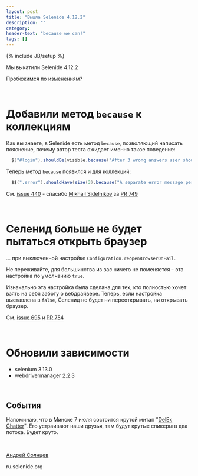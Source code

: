 ```yaml
---
layout: post
title: "Вышла Selenide 4.12.2"
description: ""
category:
header-text: "because we can!"
tags: []
---
```

{% include JB/setup %}

Мы выкатили Selenide 4.12.2

Пробежимся по изменениям?

<br>

# Добавили метод `because` к коллекциям 

Как вы знаете, в Selenide есть метод `because`, позволяющий написать пояснение, почему автор теста ожидает именно такое поведение:

```java
  $("#login").shouldBe(visible.because("After 3 wrong answers user should be logged out"));
```

Теперь метод `because` появился и для коллекций:

```java
  $$(".error").shouldHave(size(3).because("A separate error message per wrong answer"));
```

См. [issue 440](https://github.com/codeborne/selenide/issues/440) - спасибо [Mikhail Sidelnikov](https://github.com/sidelnikovmike) за [PR 749](https://github.com/codeborne/selenide/pull/749)

<br>

# Селенид больше не будет пытаться открыть браузер

... при выключенной настройке `Configuration.reopenBrowserOnFail`. 

Не переживайте, для большинства из вас ничего не поменяется - эта настройка по умолчанию `true`.

Изначально эта настройка была сделана для тех, кто полностью хочет взять на себя заботу о вебдрайвере.
Теперь, если настройка выставлена в `false`, Селенид не будет ни переоткрывать, ни открывать браузер.  

См. [issue 695](https://github.com/codeborne/selenide/issues/695) и [PR 754](https://github.com/codeborne/selenide/pull/754)

<br>

# Обновили зависимости 

* selenium 3.13.0
* webdrivermanager 2.2.3

<br>

## События

Напоминаю, что в Минске 7 июля состоится крутой митап "[DelEx Chatter](https://www.eventsme.by/e/delex-chatter-3258476929)". 
Его устраивают наши друзья, там будут крутые спикеры в два потока. Будет круто. 

<br>

[Андрей Солнцев](http://asolntsev.github.io/)

ru.selenide.org
